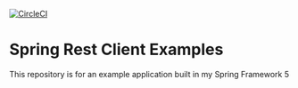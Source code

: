 [![CircleCI](https://circleci.com/gh/rshekhar-java/spring-rest-client-examples/tree/master.svg?style=svg)](https://circleci.com/gh/rshekhar-java/spring-rest-client-examples/tree/master)
# Spring Rest Client Examples

This repository is for an example application built in my Spring Framework 5
